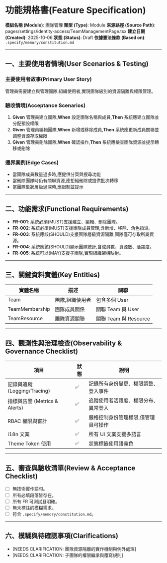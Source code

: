 # 功能規格書(Feature Specification)

**模組名稱 (Module)**: 團隊管理
**類型 (Type)**: Module
**來源路徑 (Source Path)**: pages/settings/identity-access/TeamManagementPage.tsx
**建立日期 (Created)**: 2025-10-06
**狀態 (Status)**: Draft
**依據憲法條款 (Based on)**: `.specify/memory/constitution.md`

---

## 一、主要使用者情境(User Scenarios & Testing)

### 主要使用者故事(Primary User Story)
管理員需要建立與管理團隊,組織使用者,實現團隊級別的資源隔離與權限管理。

### 驗收情境(Acceptance Scenarios)
1. **Given** 管理員建立團隊,**When** 設定團隊名稱與成員,**Then** 系統應建立團隊並分配預設權限
2. **Given** 管理員編輯團隊,**When** 新增或移除成員,**Then** 系統應更新成員關聯並調整資源存取權限
3. **Given** 管理員刪除團隊,**When** 確認操作,**Then** 系統應檢查團隊資源並提示轉移或刪除

### 邊界案例(Edge Cases)
- 當團隊成員數量過多時,應提供分頁與搜尋功能
- 當刪除團隊時仍有關聯資源,應拒絕刪除或提供批次轉移
- 當團隊巢狀層級過深時,應限制並提示

---

## 二、功能需求(Functional Requirements)

- **FR-001**: 系統必須(MUST)支援建立、編輯、刪除團隊。
- **FR-002**: 系統必須(MUST)支援團隊成員管理,含新增、移除、角色指派。
- **FR-003**: 系統應該(SHOULD)支援團隊層級資源隔離,團隊僅可存取所屬資源。
- **FR-004**: 系統應該(SHOULD)顯示團隊統計,含成員數、資源數、活躍度。
- **FR-005**: 系統可以(MAY)支援子團隊,實現組織架構映射。

---

## 三、關鍵資料實體(Key Entities)
| 實體名稱 | 描述 | 關聯 |
|-----------|------|------|
| Team | 團隊,組織使用者 | 包含多個 User |
| TeamMembership | 團隊成員關係 | 關聯 Team 與 User |
| TeamResource | 團隊資源關聯 | 關聯 Team 與 Resource |

---

## 四、觀測性與治理檢查(Observability & Governance Checklist)

| 項目 | 狀態 | 說明 |
|------|------|------|
| 記錄與追蹤 (Logging/Tracing) | ✅ | 記錄所有身份變更、權限調整、登入事件 |
| 指標與告警 (Metrics & Alerts) | ✅ | 追蹤使用者活躍度、權限分布、異常登入 |
| RBAC 權限與審計 | ✅ | 嚴格控制身份管理權限,僅管理員可操作 |
| i18n 文案 | ✅ | 所有 UI 文案支援多語言 |
| Theme Token 使用 | ✅ | 狀態標籤使用語義色 |

---

## 五、審查與驗收清單(Review & Acceptance Checklist)

- [ ] 無技術實作語句。
- [ ] 所有必填段落皆存在。
- [ ] 所有 FR 可測試且明確。
- [ ] 無未標註的模糊需求。
- [ ] 符合 `.specify/memory/constitution.md`。

---

## 六、模糊與待確認事項(Clarifications)

- [NEEDS CLARIFICATION: 團隊資源隔離的實作機制與例外處理]
- [NEEDS CLARIFICATION: 子團隊的權限繼承與覆寫規則]
